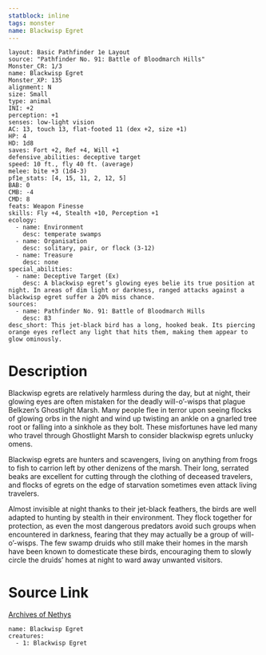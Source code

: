 ```yaml
---
statblock: inline
tags: monster
name: Blackwisp Egret
---
```

```statblock
layout: Basic Pathfinder 1e Layout
source: "Pathfinder No. 91: Battle of Bloodmarch Hills"
Monster_CR: 1/3
name: Blackwisp Egret
Monster_XP: 135
alignment: N
size: Small
type: animal
INI: +2
perception: +1
senses: low-light vision
AC: 13, touch 13, flat-footed 11 (dex +2, size +1)
HP: 4
HD: 1d8
saves: Fort +2, Ref +4, Will +1
defensive_abilities: deceptive target
speed: 10 ft., fly 40 ft. (average)
melee: bite +3 (1d4-3)
pf1e_stats: [4, 15, 11, 2, 12, 5]
BAB: 0
CMB: -4
CMD: 8
feats: Weapon Finesse
skills: Fly +4, Stealth +10, Perception +1
ecology:
  - name: Environment
    desc: temperate swamps
  - name: Organisation
    desc: solitary, pair, or flock (3-12)
  - name: Treasure
    desc: none
special_abilities:
  - name: Deceptive Target (Ex)
    desc: A blackwisp egret’s glowing eyes belie its true position at night. In areas of dim light or darkness, ranged attacks against a blackwisp egret suffer a 20% miss chance.
sources:
  - name: Pathfinder No. 91: Battle of Bloodmarch Hills
    desc: 83
desc_short: This jet-black bird has a long, hooked beak. Its piercing orange eyes reflect any light that hits them, making them appear to glow ominously.
```
# Description
Blackwisp egrets are relatively harmless during the day, but at night, their glowing eyes are often mistaken for the deadly will-o’-wisps that plague Belkzen’s Ghostlight Marsh. Many people flee in terror upon seeing flocks of glowing orbs in the night and wind up twisting an ankle on a gnarled tree root or falling into a sinkhole as they bolt. These misfortunes have led many who travel through Ghostlight Marsh to consider blackwisp egrets unlucky omens.

Blackwisp egrets are hunters and scavengers, living on anything from frogs to fish to carrion left by other denizens of the marsh. Their long, serrated beaks are excellent for cutting through the clothing of deceased travelers, and flocks of egrets on the edge of starvation sometimes even attack living travelers.

Almost invisible at night thanks to their jet-black feathers, the birds are well adapted to hunting by stealth in their environment. They flock together for protection, as even the most dangerous predators avoid such groups when encountered in darkness, fearing that they may actually be a group of will-o’-wisps. The few swamp druids who still make their homes in the marsh have been known to domesticate these birds, encouraging them to slowly circle the druids’ homes at night to ward away unwanted visitors.
# Source Link
[Archives of Nethys](https://aonprd.com/MonsterDisplay.aspx?ItemName=Blackwisp%20Egret)
```encounter-table
name: Blackwisp Egret
creatures:
  - 1: Blackwisp Egret
```
